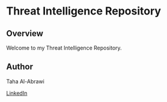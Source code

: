 # Threat Intelligence Repository

## Overview
Welcome to my Threat Intelligence Repository. 

## Author
Taha Al-Abrawi

[LinkedIn](www.linkedin.com/in/taha-al-abrawi-791029215)

